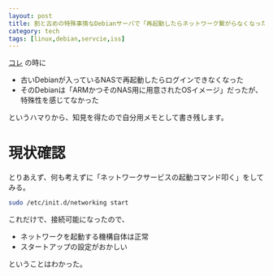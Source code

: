 ```yaml
---
layout: post
title: 割と古めの特殊事情なDebianサーバで「再起動したらネットワーク繋がらなくなった」話
category: tech
tags: [linux,debian,servcie,iss]
---
```


[コレ](/tech/2016/01/13/md-raid-hdd-restore) の時に

+ 古いDebianが入っているNASで再起動したらログインできなくなった
+ そのDebianは「ARMかつそのNAS用に用意されたOSイメージ」だったが、特殊性を感じてなかった

というハマりから、知見を得たので自分用メモとして書き残します。

# 現状確認

とりあえず、何も考えずに「ネットワークサービスの起動コマンド叩く」をしてみる。

```bash
sudo /etc/init.d/networking start
```
これだけで、接続可能になったので、

+ ネットワークを起動する機構自体は正常
+ スタートアップの設定がおかしい

ということはわかった。

